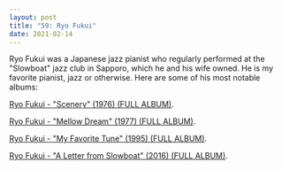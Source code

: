 ```yaml
---
layout: post
title: "59: Ryo Fukui"
date: 2021-02-14
---
```


Ryo Fukui was a Japanese jazz pianist who regularly performed at the "Slowboat" jazz club in Sapporo, which he and his wife owned. He is my favorite pianist, jazz or otherwise. Here are some of his most notable albums:

[Ryo Fukui - "Scenery" (1976) (FULL ALBUM)](https://youtu.be/Hrr3dp7zRQY).

[Ryo Fukui - "Mellow Dream" (1977) (FULL ALBUM)](https://youtu.be/KxlvMmUjpTY).

[Ryo Fukui - "My Favorite Tune" (1995) (FULL ALBUM)](https://youtu.be/XXKh50tgnGw).

[Ryo Fukui - "A Letter from Slowboat" (2016) (FULL ALBUM)](https://youtu.be/kVV_z1lBNLo).
